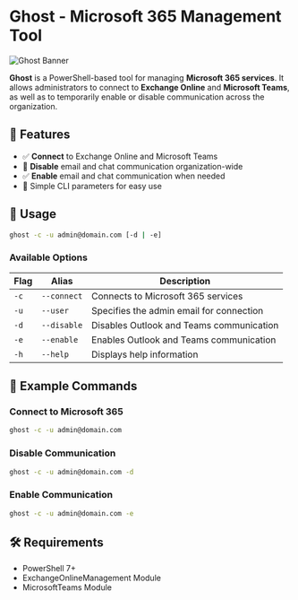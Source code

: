 # Ghost - Microsoft 365 Management Tool

![Ghost Banner](https://your-image-link.com/banner.png)  

**Ghost** is a PowerShell-based tool for managing **Microsoft 365 services**. It allows administrators to connect to **Exchange Online** and **Microsoft Teams**, as well as to temporarily enable or disable communication across the organization.

## 🚀 Features

- ✅ **Connect** to Exchange Online and Microsoft Teams
- 🚫 **Disable** email and chat communication organization-wide
- ✅ **Enable** email and chat communication when needed
- 📌 Simple CLI parameters for easy use

## 🎯 Usage

```sh
ghost -c -u admin@domain.com [-d | -e]
```

### Available Options

| Flag | Alias | Description |
|------|-------|-------------|
| `-c` | `--connect` | Connects to Microsoft 365 services |
| `-u` | `--user` | Specifies the admin email for connection |
| `-d` | `--disable` | Disables Outlook and Teams communication |
| `-e` | `--enable` | Enables Outlook and Teams communication |
| `-h` | `--help` | Displays help information |

## 📌 Example Commands

### Connect to Microsoft 365
```sh
ghost -c -u admin@domain.com
```

### Disable Communication
```sh
ghost -c -u admin@domain.com -d
```

### Enable Communication
```sh
ghost -c -u admin@domain.com -e
```

## 🛠 Requirements

- PowerShell 7+
- ExchangeOnlineManagement Module
- MicrosoftTeams Module


